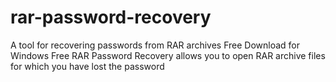 # rar-password-recovery
A tool for recovering passwords from RAR archives Free Download for Windows Free RAR Password Recovery allows you to open RAR archive files for which you have lost the password

